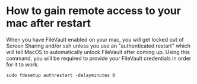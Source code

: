 # How to gain remote access to your mac after restart

When you have FileVault enabled on your mac, you will get locked out of Screen Sharing and/or ssh unless you use an "authenticated restart" which will tell MacOS to automatically unlock FileVault after coming up. Using this command, you will be required to provide your FileVault credentials in order for it to work.

    sudo fdesetup authrestart -delayminutes 0
